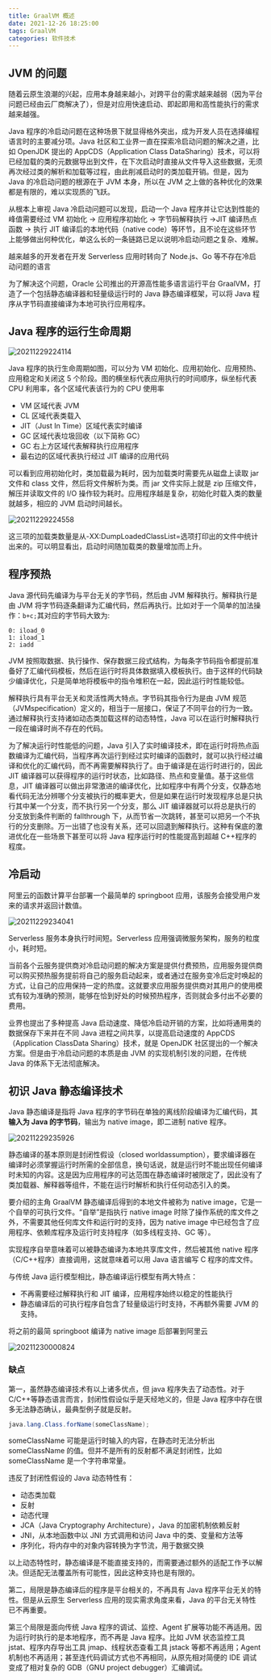 ```yaml
---
title: GraalVM 概述
date: 2021-12-26 18:25:00
tags: GraalVM
categories: 软件技术
---
```


## JVM 的问题

随着云原生浪潮的兴起，应用本身越来越小，对跨平台的需求越来越弱（因为平台问题已经由云厂商解决了），但是对应用快速启动、即起即用和高性能执行的需求越来越强。

Java 程序的冷启动问题在这种场景下就显得格外突出，成为开发人员在选择编程语言时的主要减分项。Java 社区和工业界一直在探索冷启动问题的解决之道，比如 OpenJDK 提出的 AppCDS（Application Class DataSharing）技术，可以将已经加载的类的元数据导出到文件，在下次启动时直接从文件导入这些数据，无须再次经过类的解析和加载等过程，由此削减启动时的类加载开销。但是，因为 Java 的冷启动问题的根源在于 JVM 本身，所以在 JVM 之上做的各种优化的效果都是有限的，难以实现质的飞跃。

从根本上审视 Java 冷启动问题可以发现，启动一个 Java 程序并让它达到性能的峰值需要经过 VM 初始化 → 应用程序初始化 → 字节码解释执行 →JIT 编译热点函数 → 执行 JIT 编译后的本地代码（native code）等环节，且不论在这些环节上能够做出何种优化，单这么长的一条链路已足以说明冷启动问题之复杂、难解。

越来越多的开发者在开发 Serverless 应用时转向了 Node.js、Go 等不存在冷启动问题的语言

为了解决这个问题，Oracle 公司推出的开源高性能多语言运行平台 GraalVM，打造了一个包括静态编译器和轻量级运行时的 Java 静态编译框架，可以将 Java 程序从字节码直接编译为本地可执行应用程序。

## Java 程序的运行生命周期

![20211229224114](https://cdn.jsdelivr.net/gh/goldsubmarine/cdn@master/blog/20211229224114.png)

Java 程序的执行生命周期如图，可以分为 VM 初始化、应用初始化、应用预热、应用稳定和关闭这 5 个阶段。图的横坐标代表应用执行的时间顺序，纵坐标代表 CPU 利用率，各个区域代表该行为的 CPU 使用率

- VM 区域代表 JVM
- CL 区域代表类载入
- JIT（Just In Time）区域代表实时编译
- GC 区域代表垃圾回收（以下简称 GC）
- GC 右上方区域代表解释执行应用程序
- 最右边的区域代表执行经过 JIT 编译的应用代码

可以看到应用初始化时，类加载最为耗时，因为加载类时需要先从磁盘上读取 jar 文件和 class 文件，然后将文件解析为类。而 jar 文件实际上就是 zip 压缩文件，解压并读取文件的 I/O 操作较为耗时。应用程序越是复杂，初始化时载入类的数量就越多，相应的 JVM 启动时间越长。

![20211229224558](https://cdn.jsdelivr.net/gh/goldsubmarine/cdn@master/blog/20211229224558.png)

这三项的加载类数量是从-XX:DumpLoadedClassList=选项打印出的文件中统计出来的。可以明显看出，启动时间随加载类的数量增加而上升。

## 程序预热

Java 源代码先编译为与平台无关的字节码，然后由 JVM 解释执行。解释执行是由 JVM 将字节码逐条翻译为汇编代码，然后再执行。比如对于一个简单的加法操作：`b+c;`其对应的字节码大致为:

```text
0: iload_0
1: iload_1
2: iadd
```

JVM 按照取数据、执行操作、保存数据三段式结构，为每条字节码指令都提前准备好了汇编代码模板，然后在运行时将具体数据填入模板执行。由于这样的代码缺少编译优化，只是简单地将模板中的指令堆积在一起，因此运行时性能较低。

解释执行具有平台无关和灵活性两大特点。字节码其指令行为是由 JVM 规范（JVMspecification）定义的，相当于一层接口，保证了不同平台的行为一致。通过解释执行支持诸如动态类加载这样的动态特性，Java 可以在运行时解释执行一段在编译时尚不存在的代码。

为了解决运行时性能低的问题，Java 引入了实时编译技术，即在运行时将热点函数编译为汇编代码，当程序再次运行到经过实时编译的函数时，就可以执行经过编译和优化的汇编代码，而不再需要解释执行了。由于编译是在运行时进行的，因此 JIT 编译器可以获得程序的运行时状态，比如路径、热点和变量值。基于这些信息，JIT 编译器可以做出非常激进的编译优化，比如程序中有两个分支，仅静态地看代码无法分辨哪个分支被执行的概率更大，但是如果在运行时发现程序总是只执行其中某一个分支，而不执行另一个分支，那么 JIT 编译器就可以将总是执行的分支放到条件判断的 fallthrough 下，从而节省一次跳转，甚至可以把另一个不执行的分支删除。万一出错了也没有关系，还可以回退到解释执行。这种有保底的激进优化在一些场景下甚至可以将 Java 程序运行时的性能提高到超越 C++程序的程度。

## 冷启动

阿里云的函数计算平台部署一个最简单的 springboot 应用，该服务会接受用户发来的请求并返回计数值。

![20211229234041](https://cdn.jsdelivr.net/gh/goldsubmarine/cdn@master/blog/20211229234041.png)

Serverless 服务本身执行时间短。Serverless 应用强调微服务架构，服务的粒度小，耗时短。

当前各个云服务提供商对冷启动问题的解决方案是提供付费预热，应用服务提供商可以购买预热服务提前将自己的服务启动起来，或者通过在服务变冷后定时唤起的方式，让自己的应用保持一定的热度。这就要求应用服务提供商对其用户的使用模式有较为准确的预测，能够在恰到好处的时候预热程序，否则就会多付出不必要的费用。

业界也提出了多种提高 Java 启动速度、降低冷启动开销的方案，比如将通用类的数据保存下来并在不同 Java 进程之间共享，以提高启动速度的 AppCDS（Application ClassData Sharing）技术，就是 OpenJDK 社区提出的一个解决方案。但是由于冷启动问题的本质是由 JVM 的实现机制引发的问题，在传统 Java 的体系下无法彻底解决。

## 初识 Java 静态编译技术

Java 静态编译是指将 Java 程序的字节码在单独的离线阶段编译为汇编代码，其**输入为 Java 的字节码**，输出为 native image，即二进制 native 程序。

![20211229235926](https://cdn.jsdelivr.net/gh/goldsubmarine/cdn@master/blog/20211229235926.png)

静态编译的基本原则是封闭性假设（closed worldassumption），要求编译器在编译时必须掌握运行时所需的全部信息，换句话说，就是运行时不能出现任何编译时未知的内容。这是因为应用程序的可达范围在静态编译时被限定了，因此没有了类加载器、解释器等组件，不能在运行时解析和执行任何动态引入的类。

要介绍的主角 GraalVM 静态编译后得到的本地文件被称为 native image，它是一个自举的可执行文件。“自举”是指执行 native image 时除了操作系统的库文件之外，不需要其他任何库文件和运行时的支持，因为 native image 中已经包含了应用程序、依赖库程序及运行时支持程序（如多线程支持、GC 等）。

实现程序自举意味着可以被静态编译为本地共享库文件，然后被其他 native 程序（C/C++程序）直接调用，这就意味着可以用 Java 语言编写 C 程序的库文件。

与传统 Java 运行模型相比，静态编译运行模型有两大特点：

- 不再需要经过解释执行和 JIT 编译，应用程序始终以稳定的性能执行
- 静态编译后的可执行程序自包含了轻量级运行时支持，不再额外需要 JVM 的支持。

将之前的最简 springboot 编译为 native image 后部署到阿里云

![20211230000824](https://cdn.jsdelivr.net/gh/goldsubmarine/cdn@master/blog/20211230000824.png)

### 缺点

第一，虽然静态编译技术有以上诸多优点，但 java 程序失去了动态性。对于 C/C++等静态语言而言，封闭性假设似乎是天经地义的，但是 Java 程序中存在很多无法静态确认，最典型例子就是反射。

```java
java.lang.Class.forName(someClassName);
```

someClassName 可能是运行时输入的内容，在静态时无法分析出 someClassName 的值。但并不是所有的反射都不满足封闭性，比如 someClassName 是一个字符串常量。

违反了封闭性假设的 Java 动态特性有：

- 动态类加载
- 反射
- 动态代理
- JCA（Java Cryptography Architecture），Java 的加密机制依赖反射
- JNI，从本地函数中以 JNI 方式调用和访问 Java 中的类、变量和方法等
- 序列化，将内存中的对象内容转换为字节流，用于数据交换

以上动态特性时，静态编译是不能直接支持的，而需要通过额外的适配工作予以解决。但适配无法覆盖所有可能性，因此这种支持也是有限的。

第二，局限是静态编译后的程序是平台相关的，不再具有 Java 程序平台无关的特性。但是从云原生 Serverless 应用的现实需求角度来看，Java 的平台无关特性已不再重要。

第三个局限是面向传统 Java 程序的调试、监控、Agent 扩展等功能不再适用。因为运行时执行的是本地程序，而不再是 Java 程序。比如 JVM 状态监控工具 jstat、程序内存导出工具 jmap、线程状态查看工具 jstack 等都不再适用；Agent 机制也不再适用；甚至连代码调试方式也不再相同，从原先相对简便的 IDE 调试变成了相对复杂的 GDB（GNU project debugger）汇编调试。
